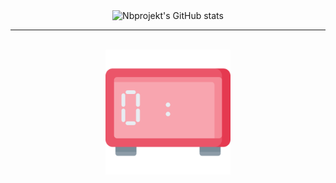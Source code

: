 <div align="center">
    <img src="https://github-readme-stats.vercel.app/api?username=nbprojekt&count_private=true&bg_color=90,667eea,764ba2&title_color=fff&text_color=fff"
       alt="Nbprojekt's GitHub stats"/>
    <br/>
    <hr/>
    <br/>
    <img width="200px" src="https://github.com/NBprojekt/nbprojekt/blob/master/clock-live.svg" />
</div>
            
